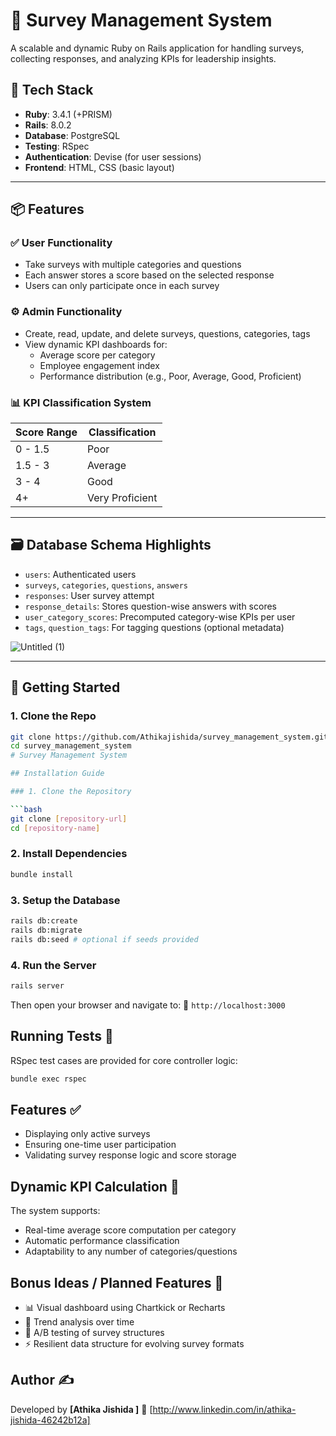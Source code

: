 # 📝 Survey Management System

A scalable and dynamic Ruby on Rails application for handling surveys, collecting responses, and analyzing KPIs for leadership insights.

## 🔧 Tech Stack

- **Ruby**: 3.4.1 (+PRISM)
- **Rails**: 8.0.2
- **Database**: PostgreSQL
- **Testing**: RSpec
- **Authentication**: Devise (for user sessions)
- **Frontend**: HTML, CSS (basic layout)

---

## 📦 Features

### ✅ User Functionality
- Take surveys with multiple categories and questions
- Each answer stores a score based on the selected response
- Users can only participate once in each survey

### ⚙️ Admin Functionality
- Create, read, update, and delete surveys, questions, categories, tags
- View dynamic KPI dashboards for:
  - Average score per category
  - Employee engagement index
  - Performance distribution (e.g., Poor, Average, Good, Proficient)

### 📊 KPI Classification System
| Score Range     | Classification     |
|------------------|--------------------|
| 0 - 1.5          | Poor               |
| 1.5 - 3          | Average            |
| 3 - 4            | Good               |
| 4+               | Very Proficient    |

---

## 🗃️ Database Schema Highlights

- `users`: Authenticated users
- `surveys`, `categories`, `questions`, `answers`
- `responses`: User survey attempt
- `response_details`: Stores question-wise answers with scores
- `user_category_scores`: Precomputed category-wise KPIs per user
- `tags`, `question_tags`: For tagging questions (optional metadata)

![Untitled (1)](https://github.com/user-attachments/assets/7f9e4de1-2088-4ae1-ace9-b17342c7d80b)


---

## 🚀 Getting Started

### 1. Clone the Repo
```bash
git clone https://github.com/Athikajishida/survey_management_system.git
cd survey_management_system
# Survey Management System

## Installation Guide

### 1. Clone the Repository

```bash
git clone [repository-url]
cd [repository-name]
```

### 2. Install Dependencies

```bash
bundle install
```

### 3. Setup the Database

```bash
rails db:create
rails db:migrate
rails db:seed # optional if seeds provided
```

### 4. Run the Server

```bash
rails server
```

Then open your browser and navigate to: 📍 `http://localhost:3000`

## Running Tests 🧪

RSpec test cases are provided for core controller logic:

```bash
bundle exec rspec
```

## Features ✅

* Displaying only active surveys
* Ensuring one-time user participation
* Validating survey response logic and score storage

## Dynamic KPI Calculation 📐

The system supports:
* Real-time average score computation per category
* Automatic performance classification
* Adaptability to any number of categories/questions

## Bonus Ideas / Planned Features 🧠

* 📊 Visual dashboard using Chartkick or Recharts
* 📅 Trend analysis over time
* 🧪 A/B testing of survey structures
* ⚡ Resilient data structure for evolving survey formats

## Author ✍️

Developed by **[Athika Jishida ]** 🔗 [http://www.linkedin.com/in/athika-jishida-46242b12a]


